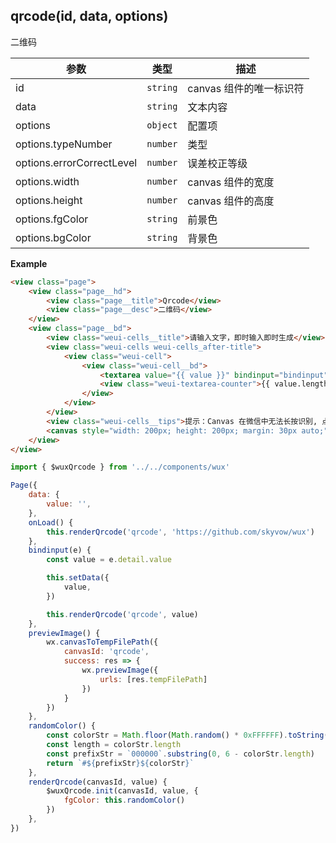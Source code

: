 ## qrcode(id, data, options)
二维码

| 参数 | 类型 | 描述 |
| --- | --- | --- |
| id | <code>string</code> | canvas 组件的唯一标识符 |
| data | <code>string</code> | 文本内容 |
| options | <code>object</code> | 配置项 |
| options.typeNumber | <code>number</code> | 类型 |
| options.errorCorrectLevel | <code>number</code> | 误差校正等级 |
| options.width | <code>number</code> | canvas 组件的宽度 |
| options.height | <code>number</code> | canvas 组件的高度 |
| options.fgColor | <code>string</code> | 前景色 |
| options.bgColor | <code>string</code> | 背景色 |

**Example**  
```html
<view class="page">
    <view class="page__hd">
        <view class="page__title">Qrcode</view>
        <view class="page__desc">二维码</view>
    </view>
    <view class="page__bd">
        <view class="weui-cells__title">请输入文字，即时输入即时生成</view>
        <view class="weui-cells weui-cells_after-title">
            <view class="weui-cell">
                <view class="weui-cell__bd">
                    <textarea value="{{ value }}" bindinput="bindinput" class="weui-textarea" placeholder="支持文本、网址和电子邮箱" style="height: 4.2em" maxlength="300" />
                    <view class="weui-textarea-counter">{{ value.length }}/300</view>
                </view>
            </view>
        </view>
        <view class="weui-cells__tips">提示：Canvas 在微信中无法长按识别, 点击图片进入保存页面长按图片可以保存</view>
        <canvas style="width: 200px; height: 200px; margin: 30px auto;" canvas-id="qrcode" bindtap="previewImage"></canvas>
    </view>
</view>
```

```js
import { $wuxQrcode } from '../../components/wux'

Page({
    data: {
        value: '', 
    },
    onLoad() {
        this.renderQrcode('qrcode', 'https://github.com/skyvow/wux')
    },
    bindinput(e) {
        const value = e.detail.value

        this.setData({
            value, 
        })

        this.renderQrcode('qrcode', value)
    },
    previewImage() {
        wx.canvasToTempFilePath({
            canvasId: 'qrcode', 
            success: res => {
                wx.previewImage({
                    urls: [res.tempFilePath]
                })
            }
        })
    },
    randomColor() {
        const colorStr = Math.floor(Math.random() * 0xFFFFFF).toString(16).toUpperCase()
        const length = colorStr.length
        const prefixStr = `000000`.substring(0, 6 - colorStr.length)
        return `#${prefixStr}${colorStr}`
    },
    renderQrcode(canvasId, value) {
        $wuxQrcode.init(canvasId, value, {
            fgColor: this.randomColor()
        })
    },
})
```